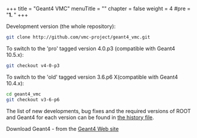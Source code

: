 +++
title = "Geant4 VMC"
menuTitle = ""
chapter = false
weight = 4
#pre = "<b>1. </b>"
+++

Development version (the whole repository):
```bash 
git clone http://github.com/vmc-project/geant4_vmc.git
```

To switch to the 'pro' tagged version 4.0.p3 (compatible with Geant4 10.5.x):
```bash cd geant4_vmc 
git checkout v4-0-p3
```

To switch to the 'old' tagged version 3.6.p6 X(compatible with Geant4 10.4.x):
```bash 
cd geant4_vmc 
git checkout v3-6-p6
```

The list of new developments, bug fixes and the required versions of ROOT and Geant4 for each version can be found in <a href="/root/vmc/geant4_vmc_versions.txt"> the history file</a>.

Download Geant4 - from the <a href="http://geant4.web.cern.ch/geant4/"> Geant4 Web site </a>

<!--
<h3>Download fluka_vmc:</h3>
<em>The access to the fluka_vmc SVN repository is restricted.  You need first to obtain a permission to use fluka_vmc from the FLUKA team, by writing (e-mail) to the head of the FLUKA Scientific Committee,</em> <a href="mailto:Giuseppe.Battistoni@mi.infn.it"><em> Giuseppe Battistoni</a><em>; then you can address a request for the access to the fluka_vmc  SVN repository to </em><a href="mailto:peter.hristov@cern.ch"><em>Peter Hristov</em></a><em>. </em>
Development version (svn trunk)
<pre class="code">svn co https://alisoft.cern.ch/fluka_vmc/trunk fluka_vmc </pre>
Tagged version 0.5 <br />
(For older versions see the correspondent tag and  the required versions of ROOT and Geant4 in<a href="/root/vmc/fluka_vmc_versions.txt"> the history file</a>):

```bashsvn co https://alisoft.cern.ch/fluka_vmc/tags/v0-5 fluka_vmc </bash>
Download FLUKA:
FLUKA is obtained from the<a href="http://pcfluka.mi.infn.it/"> FLUKA Web site </a>via the standard licensing procedure described on this site.
-->